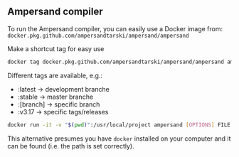 ## Ampersand compiler
To run the Ampersand compiler, you can easily use a Docker image from:
`docker.pkg.github.com/ampersandtarski/ampersand/ampersand`

Make a shortcut tag for easy use
```bash
docker tag docker.pkg.github.com/ampersandtarski/ampersand/ampersand ampersand
```

Different tags are available, e.g.:
* :latest -> development branche
* :stable -> master branche
* :[branch] -> specific branch
* :v3.17 -> specific tags/releases

```bash
docker run -it -v "$(pwd)":/usr/local/project ampersand [OPTIONS] FILE
```

This alternative presumes you have `docker` installed on your computer and it can be found (i.e. the path is set correctly).
